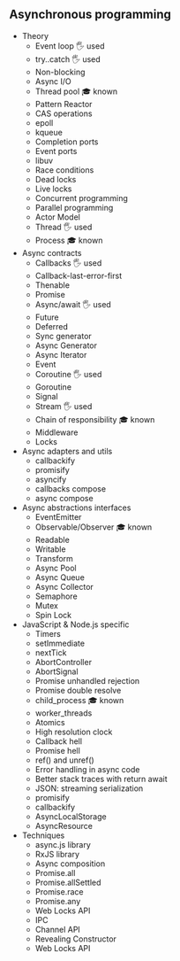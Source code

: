 ## Asynchronous programming

- Theory
  - Event loop 🖐️ used
  - try..catch 🖐️ used
  - Non-blocking
  - Async I/O
  - Thread pool 🎓 known
  - Pattern Reactor
  - CAS operations
  - epoll
  - kqueue
  - Completion ports
  - Event ports
  - libuv
  - Race conditions
  - Dead locks
  - Live locks
  - Concurrent programming
  - Parallel programming
  - Actor Model
  - Thread 🖐️ used
  - Process 🎓 known
- Async contracts
  - Callbacks 🖐️ used
  - Callback-last-error-first
  - Thenable
  - Promise
  - Async/await 🖐️ used
  - Future
  - Deferred
  - Sync generator
  - Async Generator
  - Async Iterator
  - Event
  - Coroutine 🖐️ used
  - Goroutine
  - Signal
  - Stream 🖐️ used
  - Chain of responsibility 🎓 known
  - Middleware
  - Locks
- Async adapters and utils
  - callbackify
  - promisify
  - asyncify
  - callbacks compose
  - async compose
- Async abstractions interfaces
  - EventEmitter
  - Observable/Observer 🎓 known
  - Readable
  - Writable
  - Transform
  - Async Pool
  - Async Queue
  - Async Collector
  - Semaphore
  - Mutex
  - Spin Lock
- JavaScript & Node.js specific
  - Timers
  - setImmediate
  - nextTick
  - AbortController
  - AbortSignal
  - Promise unhandled rejection
  - Promise double resolve
  - child_process 🎓 known
  - worker_threads
  - Atomics
  - High resolution clock
  - Callback hell
  - Promise hell
  - ref() and unref()
  - Error handling in async code
  - Better stack traces with return await
  - JSON: streaming serialization
  - promisify
  - callbackify
  - AsyncLocalStorage
  - AsyncResource
- Techniques
  - async.js library
  - RxJS library
  - Async composition
  - Promise.all
  - Promise.allSettled
  - Promise.race
  - Promise.any
  - Web Locks API
  - IPC
  - Channel API
  - Revealing Constructor
  - Web Locks API